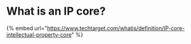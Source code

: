 # What is an IP core?

{% embed url="https://www.techtarget.com/whatis/definition/IP-core-intellectual-property-core" %}
